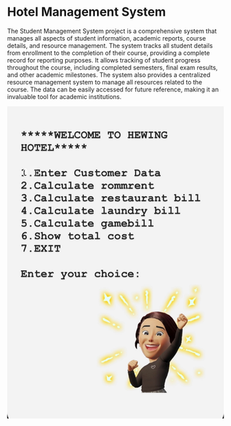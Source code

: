 # Hotel Management System

The Student Management System project is a comprehensive system that manages all aspects of student information, academic reports, course details, and resource management. The system tracks all student details from enrollment to the completion of their course, providing a complete record for reporting purposes. It allows tracking of student progress throughout the course, including completed semesters, final exam results, and other academic milestones. The system also provides a centralized resource management system to manage all resources related to the course. The data can be easily accessed for future reference, making it an invaluable tool for academic institutions.



![](2.jpg)
